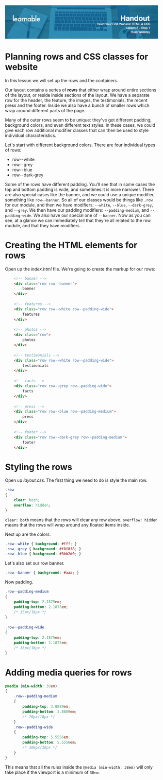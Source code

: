 ![](headers/head3.1.jpg)
# Planning rows and CSS classes for website

In this lesson we will set up the rows and the containers.

Our layout contains a series of **rows** that either wrap around entire sections of the layout, or reside inside sections of the layout. We have a separate row for the header, the feature, the images, the testimonials, the recent press and the footer. Inside we also have a bunch of smaller rows which wrap around different parts of the page.

Many of the outer rows seem to be unique: they've got different padding, background colors, and even different text styles. In these cases, we could give each row additional modifier classes that can then be used to style individual characteristics.

Let's start with different background colors. There are four individual types of rows:

* row--white
* row--grey
* row--blue
* row--dark-grey

Some of the rows have different padding. You'll see that in some cases the top and bottom padding is wide, and sometimes it is more narrower. There are also special cases like the banner, and we could use a unique modifier, something like `row--banner`. So all of our classes would be things like `.row` for our module, and then we have modifiers: `--white`, `--blue`, `--dark-grey`, and `--grey`. We then have our padding modifiers: `--padding-medium`, and `--padding-wide`. We also have our special one of `--banner`. Now as you can see, at a glance we can immediately tell that they're all related to the row module, and that they have modifiers.

# Creating the HTML elements for rows

Open up the *index.html* file. We're going to create the markup for our rows:

```html
	<!-- banner -->
	<div class="row row--banner">
		banner
	</div>

	<!-- features -->
	<div class="row row--white row--padding-wide">
		features
	</div>

	<!-- photos -->
	<div class="row">
		photos
	</div>

	<!-- testimonials -->
	<div class="row row--white row--padding-wide">
		testimonials
	</div>

	<!-- facts -->
	<div class="row row--grey row--padding-wide">
		facts
	</div>

	<!-- press -->
	<div class="row row--blue row--padding-medium">
		press
	</div>

	<!-- footer -->
	<div class="row row--dark-grey row--padding-medium">
		footer
	</div>
```

# Styling the rows

Open up *layout.css*. The first thing we need to do is style the main row.

```css
.row
{
	clear: both;
	overflow: hidden;
}
```

`clear: both` means that the rows will clear any row above. `overflow: hidden` means that the rows will wrap around any floated items inside.

Next up are the colors.

```css
.row--white { background: #fff; }
.row--grey { background: #f8f8f8; }
.row--blue { background: #3bb2d0; }
```

Let's also set our row banner.

```css
.row--banner { background: #aaa; }
```

Now padding.

```css
.row--padding-medium
{
	padding-top: 2.1875em;
	padding-bottom: 2.1875em;
	/* 35px/16px */
}

.row--padding-wide
{
	padding-top: 2.1875em;
	padding-bottom: 2.1875em;
	/* 35px/16px */
}
```

# Adding media queries for rows

```css
@media (min-width: 38em)
{
	.row--padding-medium
	{
		padding-top: 3.8889em;
		padding-bottom: 3.8889em;
		/* 70px/18px */
	}
	.row--padding-wide
	{
		padding-top: 5.5556em;
		padding-bottom: 5.5556em;
		/* 100px/18px */
	}
}
```

This means that all the rules inside the `@media (min-width: 38em)` will only take place if the viewport is a minimum of `38em`.